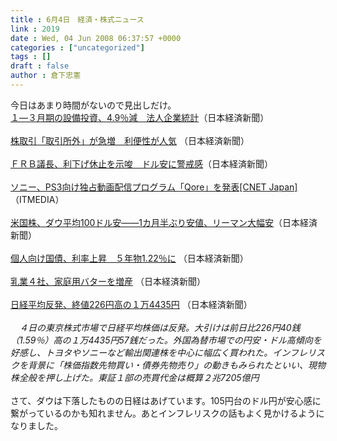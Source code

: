 ```yaml
---
title : 6月4日　経済・株式ニュース
link : 2019
date : Wed, 04 Jun 2008 06:37:57 +0000
categories : ["uncategorized"]
tags : []
draft : false
author : 倉下忠憲
---
```


今日はあまり時間がないので見出しだけ。<BR><A HREF="http://www.nikkei.co.jp/news/main/20080604NTE4IFQ01202062008.html" TARGET="_blank">１―３月期の設備投資、4.9％減　法人企業統計</A>（日本経済新聞）<BR><BR><A HREF="http://www.nikkei.co.jp/news/main/20080604AT2C2300X03062008.html" TARGET="_blank">株取引「取引所外」が急増　利便性が人気</A> （日本経済新聞）<BR><BR><A HREF="http://www.nikkei.co.jp/news/main/20080604AT2M0303L03062008.html" TARGET="_blank">ＦＲＢ議長、利下げ休止を示唆　ドル安に警戒感</A>（日本経済新聞）<BR><BR><A HREF="http://it.nikkei.co.jp/digital/news/index.aspx?n=RS2037458604062008&landing=True" TARGET="_blank">ソニー、PS3向け独占動画配信プログラム「Qore」を発表[CNET Japan]</A>（ITMEDIA）<BR><BR><A HREF="http://www.nikkei.co.jp/news/market/20080604c8ASB7IAA05040608.html" TARGET="_blank">米国株、ダウ平均100ドル安――1カ月半ぶり安値、リーマン大幅安</A>（日本経済新聞）<BR><BR><A HREF="http://www.nikkei.co.jp/news/main/20080604AT2C0400404062008.html" TARGET="_blank">個人向け国債、利率上昇　５年物1.22％に</A> （日本経済新聞）<BR><BR><A HREF="http://www.nikkei.co.jp/news/main/20080604AT2F0400704062008.html" TARGET="_blank">乳業４社、家庭用バターを増産</A> （日本経済新聞）<BR><BR><A HREF="http://www.nikkei.co.jp/news/main/20080604NTE2INK0304062008.html" TARGET="_blank">日経平均反発、終値226円高の１万4435円</A> （日本経済新聞）<BR><BR><I>　４日の東京株式市場で日経平均株価は反発。大引けは前日比226円40銭（1.59％）高の１万4435円57銭だった。外国為替市場での円安・ドル高傾向を好感し、トヨタやソニーなど輸出関連株を中心に幅広く買われた。インフレリスクを背景に「株価指数先物買い・債券先物売り」の動きもみられたといい、現物株全般を押し上げた。東証１部の売買代金は概算２兆7205億円</I><BR><BR>さて、ダウは下落したものの日経はあげています。105円台のドル円が安心感に繋がっているのかも知れません。あとインフレリスクの話もよく見かけるようになりました。<BR><BR><br><br>
